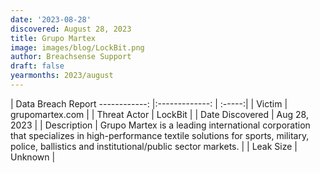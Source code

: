 ```yaml
---
date: '2023-08-28'
discovered: August 28, 2023
title: Grupo Martex
image: images/blog/LockBit.png
author: Breachsense Support
draft: false
yearmonths: 2023/august
---
```



| Data Breach Report
------------:     |:-------------:    | :-----:|
| Victim      | grupomartex.com      | 
| Threat Actor      | LockBit      | 
| Date Discovered      | Aug 28, 2023      | 
| Description      | Grupo Martex is a leading international corporation that specializes in high-performance textile solutions for sports, military, police, ballistics and institutional/public sector markets.      | 
| Leak Size      | Unknown      | 

